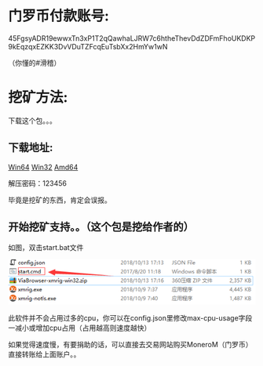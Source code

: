 # 门罗币付款账号:
45FgsyADR19ewwxTn3xP1T2qQawhaLJRW7c6htheThevDdZDFmFhoUKDKP9kEqzqxEZKK3DvVDuTZFcqEuTsbXx2HmYw1wN

（你懂的#滑稽）

# 挖矿方法:

下载这个包。。。

## 下载地址:

[Win64](https://dmlgzs.pipipan.com/fs/11269684-314414367)   [Win32](https://dmlgzs.pipipan.com/fs/11269684-314413953)   [Amd64](https://dmlgzs.pipipan.com/fs/11269684-314413953)

解压密码：123456

毕竟是挖矿的东西，肯定会误报。

## 开始挖矿支持。。（这个包是挖给作者的）

如图，双击start.bat文件

![示例](QQ图片20181013172743.png)

此软件并不会占用过多的cpu，你可以在config.json里修改max-cpu-usage字段一减小或增加cpu占用（占用越高则速度越快）

如果觉得速度慢，有要捐助的话，可以直接去交易网站购买MoneroM（门罗币）直接转账给上面账户。。
